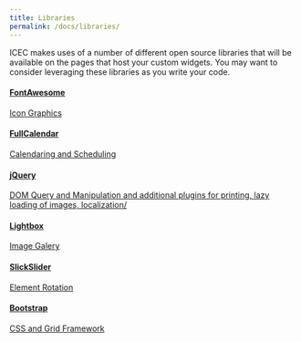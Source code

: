 ```yaml
---
title: Libraries
permalink: /docs/libraries/
---
```


ICEC makes uses of a number of different open source libraries that will be available on the pages that host your custom widgets.  You may want to consider leveraging these libraries as you write your code.

<div class="row">
    <div class="col-lg-4">
        <div class="bs-component">
            <div class="list-group">
                  <a href="../font-awesome/" class="list-group-item">
                    <h4 class="list-group-item-heading">FontAwesome</h4>
                    <p class="list-group-item-text">Icon Graphics</p>
                </a>
                <a href="#" class="list-group-item">
                    <h4 class="list-group-item-heading">FullCalendar</h4>
                    <p class="list-group-item-text">Calendaring and Scheduling</p>
                </a>
            </div>
        </div>
    </div>
    <div class="col-lg-4">
        <div class="bs-component">
            <div class="list-group">
                <a href="#" class="list-group-item">
                    <h4 class="list-group-item-heading">jQuery</h4>
                    <p class="list-group-item-text">DOM Query and Manipulation and additional plugins for printing, lazy loading of images, localization/</p>
                </a>
                <a href="#" class="list-group-item">
                    <h4 class="list-group-item-heading">Lightbox</h4>
                    <p class="list-group-item-text">Image Galery</p>
                </a>
            </div>
        </div>
    </div>
    <div class="col-lg-4">
        <div class="bs-component">
            <div class="list-group">
                <a href="#" class="list-group-item">
                    <h4 class="list-group-item-heading">SlickSlider</h4>
                    <p class="list-group-item-text">Element Rotation</p>
                </a>
                <a href="#" class="list-group-item">
                    <h4 class="list-group-item-heading">Bootstrap</h4>
                    <p class="list-group-item-text">CSS and Grid Framework</p>
                </a>
            </div>
        </div>
    </div>
</div>
